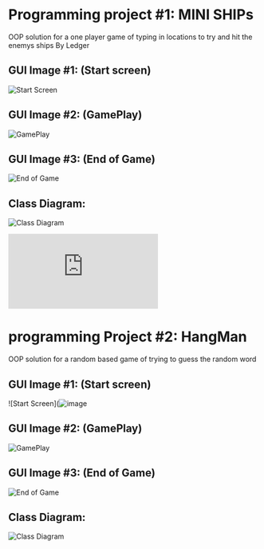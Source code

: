 # Programming project #1: MINI SHIPs
OOP solution for a one player game of typing in locations to try and hit the enemys ships
By Ledger

## GUI Image #1: (Start screen)
![Start Screen](https://github.com/LedgerStaker/Programming-project/blob/main/Images/BATTLESHIPSTARTSCREEN.png?raw=true)
## GUI Image #2: (GamePlay)
![GamePlay](https://github.com/LedgerStaker/Programming-project/blob/main/Images/BATTLESHIPGAMEPLAY.png?raw=true)
## GUI Image #3: (End of Game)
![End of Game](https://github.com/LedgerStaker/Programming-project/blob/main/Images/BATTLESHIPENDSCREEN.png?raw=true)
## Class Diagram:
![Class Diagram](https://github.com/LedgerStaker/Programming-project/blob/main/Images/DiagramBATTLESHIP.drawio%20(2).png?raw=true)

![Source Code](https://github.com/LedgerStaker/Programming-project/blob/main/src/MINISHIPS.cpp)
# programming Project #2: HangMan
OOP solution for a random based game of trying to guess the random word

## GUI Image #1: (Start screen)
![Start Screen](![image](https://user-images.githubusercontent.com/89046050/160417262-54415023-fd3a-4971-8b45-1f296957029a.png)
## GUI Image #2: (GamePlay)
![GamePlay](https://github.com/LedgerStaker/Programming-project/blob/main/Images/HangMan%20gameplay.drawio.png?raw=true)
## GUI Image #3: (End of Game)
![End of Game](https://github.com/LedgerStaker/Programming-project/blob/main/Images/Hangman%20end%20screen.drawio.png?raw=true)
## Class Diagram:
![Class Diagram](https://github.com/LedgerStaker/Programming-project/blob/main/Images/Hangman%20diagram.drawio.png?raw=true)
